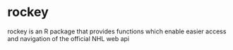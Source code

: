 # rockey
rockey is an R package that provides functions which enable easier access and navigation of the official NHL web api
